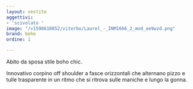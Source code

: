 ```yaml
---
layout: vestito
aggettivi:
- 'scivolato '
image: "/v1598610852/viterbo/Laurel_-_INM1666_2_mod_ae9wzd.png"
brand: boho
ordine: 1

---
```

Abito da sposa stile boho chic.

Innovativo corpino off shoulder a fasce orizzontali che alternano pizzo e tulle trasparente in un ritmo che si ritrova sulle maniche e lungo la gonna.